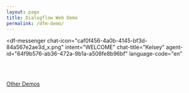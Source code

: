 ```yaml
---
layout: page
title: Dialogflow Web Demo
permalink: /dfm-demo/
---
```


<script src="https://www.gstatic.com/dialogflow-console/fast/messenger/bootstrap.js?v=1"></script>
<df-messenger
  chat-icon="caf0f456-4a0b-4145-bf3d-84a567e2ae3d_x.png"
  intent="WELCOME"
  chat-title="Kelsey"
  agent-id="64f9b576-ab36-472a-9b1a-a508fe8b96bf"
  language-code="en"
></df-messenger>


<br /><br />

[Other Demos](/kelsey/demo/)